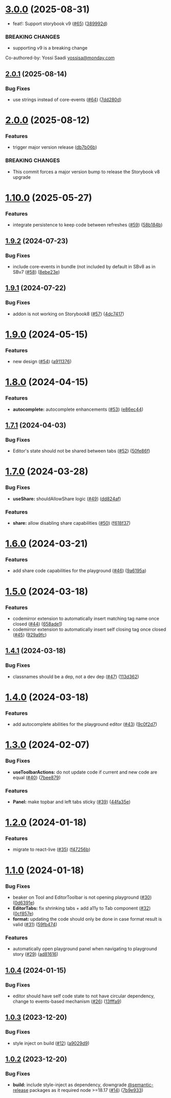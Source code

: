 # [3.0.0](https://github.com/mondaycom/storybook-addon-playground/compare/v2.0.1...v3.0.0) (2025-08-31)


* feat!: Support storybook v9 ([#65](https://github.com/mondaycom/storybook-addon-playground/issues/65)) ([389992d](https://github.com/mondaycom/storybook-addon-playground/commit/389992d14e04f8746ec12ab4b137825e7c965bb1))


### BREAKING CHANGES

* supporting v9 is a breaking change

Co-authored-by: Yossi Saadi <yossisa@monday.com>

## [2.0.1](https://github.com/mondaycom/storybook-addon-playground/compare/v2.0.0...v2.0.1) (2025-08-14)


### Bug Fixes

* use strings instead of core-events ([#64](https://github.com/mondaycom/storybook-addon-playground/issues/64)) ([7dd280d](https://github.com/mondaycom/storybook-addon-playground/commit/7dd280d829125c5450df2186994e253c01e95a5d))

# [2.0.0](https://github.com/mondaycom/storybook-addon-playground/compare/v1.10.0...v2.0.0) (2025-08-12)


### Features

* trigger major version release ([db7b06b](https://github.com/mondaycom/storybook-addon-playground/commit/db7b06b6b478a196901b50338c342671636c904c))


### BREAKING CHANGES

* This commit forces a major version bump to release the Storybook v8 upgrade

# [1.10.0](https://github.com/mondaycom/storybook-addon-playground/compare/v1.9.2...v1.10.0) (2025-05-27)


### Features

* integrate persistence to keep code between refreshes ([#59](https://github.com/mondaycom/storybook-addon-playground/issues/59)) ([58b184b](https://github.com/mondaycom/storybook-addon-playground/commit/58b184b3c581307555e65fb65b8687c2f3a0e55f))

## [1.9.2](https://github.com/mondaycom/storybook-addon-playground/compare/v1.9.1...v1.9.2) (2024-07-23)


### Bug Fixes

* include core-events in bundle (not included by default in SBv8 as in SBv7 ([#58](https://github.com/mondaycom/storybook-addon-playground/issues/58)) ([8ebe23e](https://github.com/mondaycom/storybook-addon-playground/commit/8ebe23e7f9c9e4e30485765352a78b8c285b20fb))

## [1.9.1](https://github.com/mondaycom/storybook-addon-playground/compare/v1.9.0...v1.9.1) (2024-07-22)


### Bug Fixes

* addon is not working on Storybook8 ([#57](https://github.com/mondaycom/storybook-addon-playground/issues/57)) ([4dc7417](https://github.com/mondaycom/storybook-addon-playground/commit/4dc7417f1245b6d5b9e6f2f97f241e3b9b98bac0))

# [1.9.0](https://github.com/mondaycom/storybook-addon-playground/compare/v1.8.0...v1.9.0) (2024-05-15)


### Features

* new design ([#54](https://github.com/mondaycom/storybook-addon-playground/issues/54)) ([a911376](https://github.com/mondaycom/storybook-addon-playground/commit/a91137689566a3702683d2a543401c27bd09818f))

# [1.8.0](https://github.com/mondaycom/storybook-addon-playground/compare/v1.7.1...v1.8.0) (2024-04-15)


### Features

* **autocomplete:** autocomplete enhancements ([#53](https://github.com/mondaycom/storybook-addon-playground/issues/53)) ([e86ec44](https://github.com/mondaycom/storybook-addon-playground/commit/e86ec4438e1ce59d06644c82a38d65d878c82371))

## [1.7.1](https://github.com/mondaycom/storybook-addon-playground/compare/v1.7.0...v1.7.1) (2024-04-03)


### Bug Fixes

* Editor's state should not be shared between tabs ([#52](https://github.com/mondaycom/storybook-addon-playground/issues/52)) ([50fe86f](https://github.com/mondaycom/storybook-addon-playground/commit/50fe86f9a1b6a3d73e5b55824661a019a5906110))

# [1.7.0](https://github.com/mondaycom/storybook-addon-playground/compare/v1.6.0...v1.7.0) (2024-03-28)


### Bug Fixes

* **useShare:** shouldAllowShare logic ([#49](https://github.com/mondaycom/storybook-addon-playground/issues/49)) ([dd824af](https://github.com/mondaycom/storybook-addon-playground/commit/dd824af1c6bbb8d1bbb39c08d20153aa90bca0d6))


### Features

* **share:** allow disabling share capabilities ([#50](https://github.com/mondaycom/storybook-addon-playground/issues/50)) ([f618f37](https://github.com/mondaycom/storybook-addon-playground/commit/f618f37a1cb2eeed9945abd3f94bedb9127a1d94))

# [1.6.0](https://github.com/mondaycom/storybook-addon-playground/compare/v1.5.0...v1.6.0) (2024-03-21)


### Features

* add share code capabilities for the playground ([#46](https://github.com/mondaycom/storybook-addon-playground/issues/46)) ([9a6195a](https://github.com/mondaycom/storybook-addon-playground/commit/9a6195a4f5a68e3e15cc09cced19f4a51ad1e773))

# [1.5.0](https://github.com/mondaycom/storybook-addon-playground/compare/v1.4.1...v1.5.0) (2024-03-18)


### Features

* codemirror extension to automatically insert matching tag name once closed ([#44](https://github.com/mondaycom/storybook-addon-playground/issues/44)) ([658ade1](https://github.com/mondaycom/storybook-addon-playground/commit/658ade1c3bcd001435253924480b8f419a3e6d9d))
* codemirror extension to automatically insert self closing tag once closed ([#45](https://github.com/mondaycom/storybook-addon-playground/issues/45)) ([929a9fc](https://github.com/mondaycom/storybook-addon-playground/commit/929a9fccdf236f4faa523044e224ab78e2e61a67))

## [1.4.1](https://github.com/mondaycom/storybook-addon-playground/compare/v1.4.0...v1.4.1) (2024-03-18)


### Bug Fixes

* classnames should be a dep, not a dev dep ([#47](https://github.com/mondaycom/storybook-addon-playground/issues/47)) ([113d362](https://github.com/mondaycom/storybook-addon-playground/commit/113d3623874f125741676d3b104c3343281be72d))

# [1.4.0](https://github.com/mondaycom/storybook-addon-playground/compare/v1.3.0...v1.4.0) (2024-03-18)


### Features

* add autocomplete abilities for the playground editor ([#43](https://github.com/mondaycom/storybook-addon-playground/issues/43)) ([9c0f2d7](https://github.com/mondaycom/storybook-addon-playground/commit/9c0f2d773f6f91ad44ca686d3a229faf8d54f80c))

# [1.3.0](https://github.com/mondaycom/storybook-addon-playground/compare/v1.2.0...v1.3.0) (2024-02-07)


### Bug Fixes

* **useToolbarActions:** do not update code if current and new code are equal ([#40](https://github.com/mondaycom/storybook-addon-playground/issues/40)) ([7bee879](https://github.com/mondaycom/storybook-addon-playground/commit/7bee879eac18ee2371a6f12f45dca5dc84f9a4a8))


### Features

* **Panel:** make topbar and left tabs sticky ([#39](https://github.com/mondaycom/storybook-addon-playground/issues/39)) ([44fa35e](https://github.com/mondaycom/storybook-addon-playground/commit/44fa35e84a026a3f733bcb9f21b19e9d11d352fa))

# [1.2.0](https://github.com/mondaycom/storybook-addon-playground/compare/v1.1.0...v1.2.0) (2024-01-18)


### Features

* migrate to react-live ([#35](https://github.com/mondaycom/storybook-addon-playground/issues/35)) ([f47256b](https://github.com/mondaycom/storybook-addon-playground/commit/f47256ba4283ac0e39a38030f9f4c6ca1fa9c121))

# [1.1.0](https://github.com/mondaycom/storybook-addon-playground/compare/v1.0.4...v1.1.0) (2024-01-18)


### Bug Fixes

* beaker on Tool and EditorToolbar is not opening playground ([#30](https://github.com/mondaycom/storybook-addon-playground/issues/30)) ([0d6391e](https://github.com/mondaycom/storybook-addon-playground/commit/0d6391e66430de356998e05f102fa8f930447ebb))
* **EditorTabs:** fix shrinking tabs + add a11y to Tab component ([#32](https://github.com/mondaycom/storybook-addon-playground/issues/32)) ([0cf857e](https://github.com/mondaycom/storybook-addon-playground/commit/0cf857e23b6a631e34a1a8f3d55df7551b04ec2c))
* **format:** updating the code should only be done in case format result is valid ([#31](https://github.com/mondaycom/storybook-addon-playground/issues/31)) ([59fb474](https://github.com/mondaycom/storybook-addon-playground/commit/59fb4740251fcb72151312167d2178b7ea4d09e4))


### Features

* automatically open playground panel when navigating to playground story ([#29](https://github.com/mondaycom/storybook-addon-playground/issues/29)) ([ad81616](https://github.com/mondaycom/storybook-addon-playground/commit/ad816166584c00af8d132501fa82756893c23a4e))

## [1.0.4](https://github.com/mondaycom/storybook-addon-playground/compare/v1.0.3...v1.0.4) (2024-01-15)


### Bug Fixes

* editor should have self code state to not have circular dependency, change to events-based mechanism ([#26](https://github.com/mondaycom/storybook-addon-playground/issues/26)) ([13fffa9](https://github.com/mondaycom/storybook-addon-playground/commit/13fffa9395f042e7448217945feb5fd7d7dbf0bc))

## [1.0.3](https://github.com/mondaycom/storybook-addon-playground/compare/v1.0.2...v1.0.3) (2023-12-20)


### Bug Fixes

* style inject on build ([#12](https://github.com/mondaycom/storybook-addon-playground/issues/12)) ([a9029d9](https://github.com/mondaycom/storybook-addon-playground/commit/a9029d9af617fb4e9a202adf6a9b262fad451e2b))

## [1.0.2](https://github.com/mondaycom/storybook-addon-playground/compare/v1.0.1...v1.0.2) (2023-12-20)


### Bug Fixes

* **build:** include style-inject as dependency, downgrade [@semantic-release](https://github.com/semantic-release) packages as it required node >=18.17 ([#14](https://github.com/mondaycom/storybook-addon-playground/issues/14)) ([7b9e933](https://github.com/mondaycom/storybook-addon-playground/commit/7b9e933ce481cfabdcbfb06e61827e22a7a5ff89))
